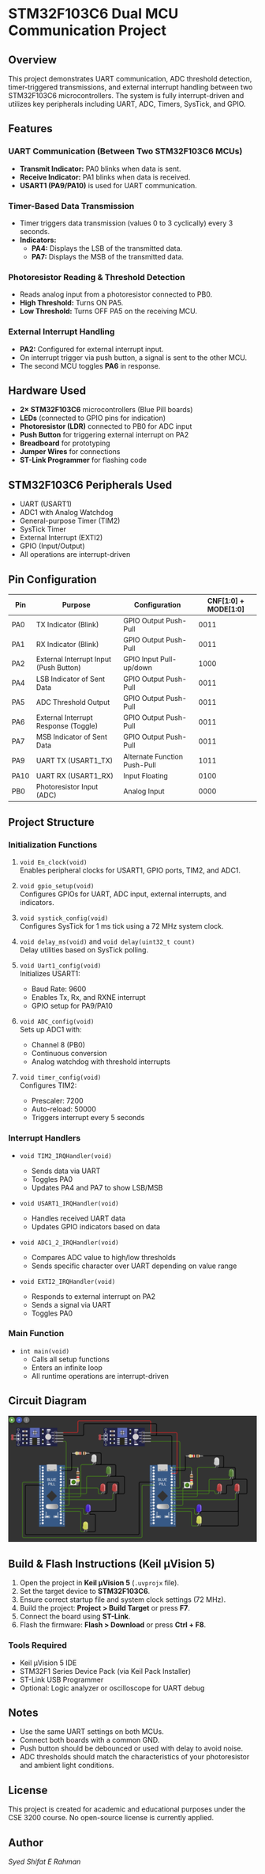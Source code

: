 # STM32F103C6 Dual MCU Communication Project

## Overview

This project demonstrates UART communication, ADC threshold detection, timer-triggered transmissions, and external interrupt handling between two STM32F103C6 microcontrollers. The system is fully interrupt-driven and utilizes key peripherals including UART, ADC, Timers, SysTick, and GPIO.

## Features

### UART Communication (Between Two STM32F103C6 MCUs)
- **Transmit Indicator:** PA0 blinks when data is sent.
- **Receive Indicator:** PA1 blinks when data is received.
- **USART1 (PA9/PA10)** is used for UART communication.

### Timer-Based Data Transmission
- Timer triggers data transmission (values 0 to 3 cyclically) every 3 seconds.
- **Indicators:**
  - **PA4:** Displays the LSB of the transmitted data.
  - **PA7:** Displays the MSB of the transmitted data.

### Photoresistor Reading & Threshold Detection
- Reads analog input from a photoresistor connected to PB0.
- **High Threshold:** Turns ON PA5.
- **Low Threshold:** Turns OFF PA5 on the receiving MCU.

### External Interrupt Handling
- **PA2:** Configured for external interrupt input.
- On interrupt trigger via push button, a signal is sent to the other MCU.
- The second MCU toggles **PA6** in response.

## Hardware Used

- **2× STM32F103C6** microcontrollers (Blue Pill boards)
- **LEDs** (connected to GPIO pins for indication)
- **Photoresistor (LDR)** connected to PB0 for ADC input
- **Push Button** for triggering external interrupt on PA2
- **Breadboard** for prototyping
- **Jumper Wires** for connections
- **ST-Link Programmer** for flashing code

## STM32F103C6 Peripherals Used

- UART (USART1)
- ADC1 with Analog Watchdog
- General-purpose Timer (TIM2)
- SysTick Timer
- External Interrupt (EXTI2)
- GPIO (Input/Output)
- All operations are interrupt-driven

## Pin Configuration

| Pin    | Purpose                                  | Configuration                | CNF[1:0] + MODE[1:0] |
|--------|------------------------------------------|------------------------------|----------------------|
| PA0    | TX Indicator (Blink)                     | GPIO Output Push-Pull        | 0011                 |
| PA1    | RX Indicator (Blink)                     | GPIO Output Push-Pull        | 0011                 |
| PA2    | External Interrupt Input (Push Button)   | GPIO Input Pull-up/down      | 1000                 |
| PA4    | LSB Indicator of Sent Data               | GPIO Output Push-Pull        | 0011                 |
| PA5    | ADC Threshold Output                     | GPIO Output Push-Pull        | 0011                 |
| PA6    | External Interrupt Response (Toggle)     | GPIO Output Push-Pull        | 0011                 |
| PA7    | MSB Indicator of Sent Data               | GPIO Output Push-Pull        | 0011                 |
| PA9    | UART TX (USART1_TX)                      | Alternate Function Push-Pull | 1011                 |
| PA10   | UART RX (USART1_RX)                      | Input Floating               | 0100                 |
| PB0    | Photoresistor Input (ADC)                | Analog Input                 | 0000                 |

## Project Structure

### Initialization Functions

1. `void En_clock(void)`  
   Enables peripheral clocks for USART1, GPIO ports, TIM2, and ADC1.

2. `void gpio_setup(void)`  
   Configures GPIOs for UART, ADC input, external interrupts, and indicators.

3. `void systick_config(void)`  
   Configures SysTick for 1 ms tick using a 72 MHz system clock.

4. `void delay_ms(void)` and `void delay(uint32_t count)`  
   Delay utilities based on SysTick polling.

5. `void Uart1_config(void)`  
   Initializes USART1:
   - Baud Rate: 9600
   - Enables Tx, Rx, and RXNE interrupt
   - GPIO setup for PA9/PA10

6. `void ADC_config(void)`  
   Sets up ADC1 with:
   - Channel 8 (PB0)
   - Continuous conversion
   - Analog watchdog with threshold interrupts

7. `void timer_config(void)`  
   Configures TIM2:
   - Prescaler: 7200
   - Auto-reload: 50000
   - Triggers interrupt every 5 seconds

### Interrupt Handlers

- `void TIM2_IRQHandler(void)`  
  - Sends data via UART
  - Toggles PA0
  - Updates PA4 and PA7 to show LSB/MSB

- `void USART1_IRQHandler(void)`  
  - Handles received UART data
  - Updates GPIO indicators based on data

- `void ADC1_2_IRQHandler(void)`  
  - Compares ADC value to high/low thresholds
  - Sends specific character over UART depending on value range

- `void EXTI2_IRQHandler(void)`  
  - Responds to external interrupt on PA2
  - Sends a signal via UART
  - Toggles PA0

### Main Function

- `int main(void)`
  - Calls all setup functions
  - Enters an infinite loop
  - All runtime operations are interrupt-driven

## Circuit Diagram

![Circuit Diagram](circuit_diagram.png)

## Build & Flash Instructions (Keil µVision 5)

1. Open the project in **Keil µVision 5** (`.uvprojx` file).
2. Set the target device to **STM32F103C6**.
3. Ensure correct startup file and system clock settings (72 MHz).
4. Build the project: **Project > Build Target** or press **F7**.
5. Connect the board using **ST-Link**.
6. Flash the firmware: **Flash > Download** or press **Ctrl + F8**.

### Tools Required

- Keil µVision 5 IDE
- STM32F1 Series Device Pack (via Keil Pack Installer)
- ST-Link USB Programmer 
- Optional: Logic analyzer or oscilloscope for UART debug

## Notes

- Use the same UART settings on both MCUs.
- Connect both boards with a common GND.
- Push button should be debounced or used with delay to avoid noise.
- ADC thresholds should match the characteristics of your photoresistor and ambient light conditions.

## License

This project is created for academic and educational purposes under the CSE 3200 course. No open-source license is currently applied.

## Author

*Syed Shifat E Rahman*
